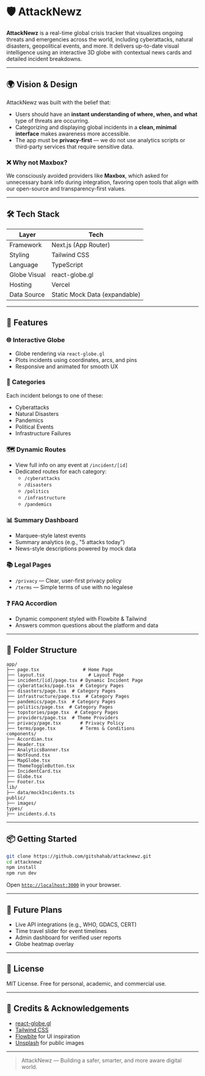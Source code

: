 # 🛡️ AttackNewz

**AttackNewz** is a real-time global crisis tracker that visualizes ongoing threats and emergencies across the world, including cyberattacks, natural disasters, geopolitical events, and more. It delivers up-to-date visual intelligence using an interactive 3D globe with contextual news cards and detailed incident breakdowns.

---

## 🌍 Vision & Design

AttackNewz was built with the belief that:

- Users should have an **instant understanding of where, when, and what** type of threats are occurring.
- Categorizing and displaying global incidents in a **clean, minimal interface** makes awareness more accessible.
- The app must be **privacy-first** — we do not use analytics scripts or third-party services that require sensitive data.

### ❌ Why not Maxbox?

We consciously avoided providers like **Maxbox**, which asked for unnecessary bank info during integration, favoring open tools that align with our open-source and transparency-first values.

---

## 🛠️ Tech Stack

| Layer        | Tech                          |
| ------------ | ----------------------------- |
| Framework    | Next.js (App Router)       |
| Styling      | Tailwind CSS                  |
| Language     | TypeScript                    |
| Globe Visual | react-globe.gl                |
| Hosting      | Vercel       |
| Data Source  | Static Mock Data (expandable) |

---

## 🚀 Features

### 🌐 Interactive Globe

- Globe rendering via `react-globe.gl`
- Plots incidents using coordinates, arcs, and pins
- Responsive and animated for smooth UX

### 📰 Categories

Each incident belongs to one of these:

- Cyberattacks
- Natural Disasters
- Pandemics
- Political Events
- Infrastructure Failures

### 🗺️ Dynamic Routes

- View full info on any event at `/incident/[id]`
- Dedicated routes for each category:
  - `/cyberattacks`
  - `/disasters`
  - `/politics`
  - `/infrastructure`
  - `/pandemics`

### 📊 Summary Dashboard

- Marquee-style latest events
- Summary analytics (e.g., "5 attacks today")
- News-style descriptions powered by mock data

### 📚 Legal Pages

- `/privacy` — Clear, user-first privacy policy
- `/terms` — Simple terms of use with no legalese

### ❓ FAQ Accordion

- Dynamic component styled with Flowbite & Tailwind
- Answers common questions about the platform and data

---

## 📁 Folder Structure

```
app/
├── page.tsx                # Home Page
├── layout.tsx                # Layout Page
├── incident/[id]/page.tsx # Dynamic Incident Page
├── cyberattacks/page.tsx  # Category Pages
├── disasters/page.tsx  # Category Pages
├── infrastructure/page.tsx  # Category Pages
├── pandemics/page.tsx  # Category Pages
├── politics/page.tsx  # Category Pages
├── topstories/page.tsx  # Category Pages
├── providers/page.tsx  # Theme Providers
├── privacy/page.tsx       # Privacy Policy
├── terms/page.tsx         # Terms & Conditions
components/
├── Accordian.tsx  
├── Header.tsx 
├── AnalyticsBanner.tsx
├── NotFound.tsx
├── MapGlobe.tsx
├── ThemeToggleButton.tsx
├── IncidentCard.tsx 
├── Globe.tsx
├── Footer.tsx
lib/
├── data/mockIncidents.ts
public/
├── images/
types/
├── incidents.d.ts
```

---

## 📦 Getting Started

```bash
git clone https://github.com/gitshahab/attacknewz.git
cd attacknewz
npm install
npm run dev
```

Open [`http://localhost:3000`](http://localhost:3000) in your browser.

---

## 🧩 Future Plans

- Live API integrations (e.g., WHO, GDACS, CERT)
- Time travel slider for event timelines
- Admin dashboard for verified user reports
- Globe heatmap overlay

---

## 📜 License

MIT License. Free for personal, academic, and commercial use.

---

## 🤝 Credits & Acknowledgements

- [react-globe.gl](https://github.com/vasturiano/react-globe.gl)
- [Tailwind CSS](https://tailwindcss.com/)
- [Flowbite](https://flowbite.com/) for UI inspiration
- [Unsplash](https://unsplash.com/) for public images

---

> AttackNewz — Building a safer, smarter, and more aware digital world.


